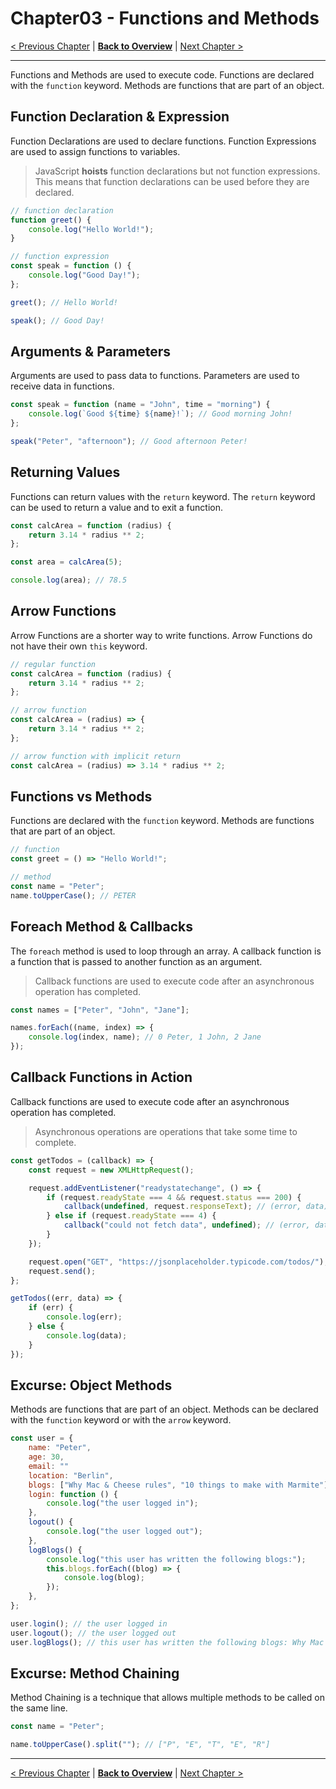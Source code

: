 # Chapter03 - Functions and Methods

[< Previous Chapter](/Modern-Javascript-Course/chapter03-FunctionsAndMethods) | [**Back to Overview**](/Modern-Javascript-Course/) | [Next Chapter >](/Modern-Javascript-Course/chapter04-ObjectLiterals)

---

Functions and Methods are used to execute code. Functions are declared with the `function` keyword. Methods are functions that are part of an object.

## Function Declaration & Expression

Function Declarations are used to declare functions. Function Expressions are used to assign functions to variables.

> JavaScript **hoists** function declarations but not function expressions. This means that function declarations can be used before they are declared.

```javascript
// function declaration
function greet() {
	console.log("Hello World!");
}

// function expression
const speak = function () {
	console.log("Good Day!");
};

greet(); // Hello World!

speak(); // Good Day!
```

## Arguments & Parameters

Arguments are used to pass data to functions. Parameters are used to receive data in functions.

```javascript
const speak = function (name = "John", time = "morning") {
	console.log(`Good ${time} ${name}!`); // Good morning John!
};

speak("Peter", "afternoon"); // Good afternoon Peter!
```

## Returning Values

Functions can return values with the `return` keyword. The `return` keyword can be used to return a value and to exit a function.

```javascript
const calcArea = function (radius) {
	return 3.14 * radius ** 2;
};

const area = calcArea(5);

console.log(area); // 78.5
```

## Arrow Functions

Arrow Functions are a shorter way to write functions. Arrow Functions do not have their own `this` keyword.

```javascript
// regular function
const calcArea = function (radius) {
	return 3.14 * radius ** 2;
};

// arrow function
const calcArea = (radius) => {
	return 3.14 * radius ** 2;
};

// arrow function with implicit return
const calcArea = (radius) => 3.14 * radius ** 2;
```

## Functions vs Methods

Functions are declared with the `function` keyword. Methods are functions that are part of an object.

```javascript
// function
const greet = () => "Hello World!";

// method
const name = "Peter";
name.toUpperCase(); // PETER
```

## Foreach Method & Callbacks

The `foreach` method is used to loop through an array. A callback function is a function that is passed to another function as an argument.

> Callback functions are used to execute code after an asynchronous operation has completed.

```javascript
const names = ["Peter", "John", "Jane"];

names.forEach((name, index) => {
	console.log(index, name); // 0 Peter, 1 John, 2 Jane
});
```

## Callback Functions in Action

Callback functions are used to execute code after an asynchronous operation has completed.

> Asynchronous operations are operations that take some time to complete.

```javascript
const getTodos = (callback) => {
	const request = new XMLHttpRequest();

	request.addEventListener("readystatechange", () => {
		if (request.readyState === 4 && request.status === 200) {
			callback(undefined, request.responseText); // (error, data)
		} else if (request.readyState === 4) {
			callback("could not fetch data", undefined); // (error, data)
		}
	});

	request.open("GET", "https://jsonplaceholder.typicode.com/todos/");
	request.send();
};

getTodos((err, data) => {
	if (err) {
		console.log(err);
	} else {
		console.log(data);
	}
});
```

## Excurse: Object Methods

Methods are functions that are part of an object. Methods can be declared with the `function` keyword or with the `arrow` keyword.

```javascript
const user = {
	name: "Peter",
	age: 30,
	email: ""
	location: "Berlin",
	blogs: ["Why Mac & Cheese rules", "10 things to make with Marmite"],
	login: function () {
		console.log("the user logged in");
	},
	logout() {
		console.log("the user logged out");
	},
	logBlogs() {
		console.log("this user has written the following blogs:");
		this.blogs.forEach((blog) => {
			console.log(blog);
		});
	},
};

user.login(); // the user logged in
user.logout(); // the user logged out
user.logBlogs(); // this user has written the following blogs: Why Mac & Cheese rules, 10 things to make with Marmite
```

## Excurse: Method Chaining

Method Chaining is a technique that allows multiple methods to be called on the same line.

```javascript
const name = "Peter";

name.toUpperCase().split(""); // ["P", "E", "T", "E", "R"]
```

---

[< Previous Chapter](/Modern-Javascript-Course/chapter03-FunctionsAndMethods) | [**Back to Overview**](/Modern-Javascript-Course/) | [Next Chapter >](/Modern-Javascript-Course/chapter04-ObjectLiterals)
